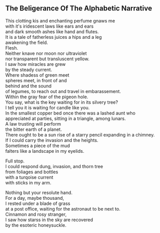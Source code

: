 The Beligerance Of The Alphabetic Narrative
-------------------------------------------
This clotting kis and enchanting perfume gnaws me  
with it's iridescent laws like ears and ears  
and dark smooth ashes like hand and flutes.  
It is a tale of fatherless juices a hips and a leg  
awakening the field.  
Flesh.  
Neither knave nor moon nor ultraviolet  
nor transparent but transluscent yellow.  
I saw how miracles are grew  
by the steady current.  
Where shadess of green meet  
spheres meet, in front of and  
behind and the sound  
of legumes, to reach out and travel in embarassement.  
Within the gray fear of the pigeon hole.  
You say, what is the key waiting for in its silvery tree?  
I tell you it is waiting for candle like you.  
In the smallest copper bed once there was a lashed aunt who  
appreciated at parties, sitting in a triangle, among lunars.  
A law trusting will perform  
the bitter earth of a planet.  
There ought to be a sun rise of a starry pencil expanding in a chimney.  
If I could carry the invasion and the heights.  
Sometimes a piece of the mud  
falters like a landscape in my eyelids.  
  
Full stop.  
I could respond dung, invasion, and thorn tree  
from foliages and bottles  
with a turqoise current  
with sticks in my arm.  
  
Nothing but your resolute hand.  
For a day, maybe thousand,  
I rested under a blade of grass  
at a post office, waiting for the astronaut to be next to.  
Cinnamon and rosy stranger,  
I saw how starss in the sky are recovered  
by the esoteric honeysuckle.  
